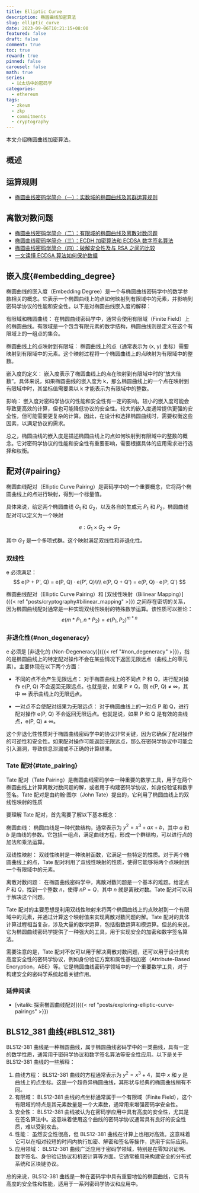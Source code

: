 ```yaml
---
title: Elliptic Curve
description: 椭圆曲线加密算法
slug: elliptic_curve
date: 2023-09-06T10:21:15+08:00
featured: false
draft: false
comment: true
toc: true
reward: true
pinned: false
carousel: false
math: true
series: 
  - 以太坊中的密码学
categories:
  - ethereum
tags:
  - zkevm
  - zkp
  - commitments
  - cryptography
---
```


本文介绍椭圆曲线加密算法。

<!--more-->

## 概述

## 运算规则

- [椭圆曲线密码学简介（一）：实数域的椭圆曲线及其群运算规则](https://zhuanlan.zhihu.com/p/102807398)

## 离散对数问题

- [椭圆曲线密码学简介（二）：有限域的椭圆曲线及离散对数问题](https://zhuanlan.zhihu.com/p/104531745)
- [椭圆曲线密码学简介（三）：ECDH 加密算法和 ECDSA 数字签名算法](https://zhuanlan.zhihu.com/p/107599962)
- [椭圆曲线密码学简介（四）：破解安全性及与 RSA 之间的比较](https://zhuanlan.zhihu.com/p/108103413)
- [一文读懂 ECDSA 算法如何保护数据](https://zhuanlan.zhihu.com/p/97953640)

## 嵌入度{#embedding_degree}

椭圆曲线的嵌入度（Embedding Degree）是一个与椭圆曲线密码学中的数学参数相关的概念。它表示一个椭圆曲线上的点如何映射到有限域中的元素，并影响到密码学协议的性能和安全性。以下是对椭圆曲线嵌入度的解释：

有限域和椭圆曲线： 在椭圆曲线密码学中，通常会使用有限域（Finite Field）上的椭圆曲线。有限域是一个包含有限元素的数学结构，椭圆曲线则是定义在这个有限域上的一组点的集合。

椭圆曲线上的点映射到有限域： 椭圆曲线上的点（通常表示为 (x, y) 坐标）需要映射到有限域中的元素。这个映射过程将一个椭圆曲线上的点映射为有限域中的整数。

嵌入度的定义： 嵌入度表示了椭圆曲线上的点在映射到有限域中时的“放大倍数”。具体来说，如果椭圆曲线的嵌入度为 k，那么椭圆曲线上的一个点在映射到有限域中时，其坐标值需要乘以 k 才能表示为有限域中的整数。

影响： 嵌入度对密码学协议的性能和安全性有一定的影响。较小的嵌入度可能会导致更高效的计算，但也可能降低协议的安全性。较大的嵌入度通常提供更强的安全性，但可能需要更复杂的计算。因此，在设计和选择椭圆曲线时，需要权衡这些因素，以满足协议的需求。

总之，椭圆曲线的嵌入度是描述椭圆曲线上的点如何映射到有限域中的整数的概念。它对密码学协议的性能和安全性有重要影响，需要根据具体的应用需求进行选择和权衡。

## 配对{#pairing}

椭圆曲线配对（Elliptic Curve Pairing）是密码学中的一个重要概念，它将两个椭圆曲线上的点进行映射，得到一个标量值。

具体来说，给定两个椭圆曲线 $G_1$ 和 $G_2$，以及各自的生成元 $P_1$ 和 $P_2$，椭圆曲线配对可以定义为一个映射

$$
e: G_1 × G_2 → G_T
$$

其中 $G_T$ 是一个多项式群。这个映射满足双线性和非退化性。

### 双线性

e 必须满足：
$$
e(P + P', Q) = e(P, Q) · e(P', Q)\\\\
e(P, Q + Q') = e(P, Q) · e(P, Q')
$$

椭圆曲线配对（Elliptic Curve Pairing）和 [双线性映射（Bilinear Mapping）]({{< ref "posts/cryptography#bilinear_mapping" >}}) 之间存在密切的关系，因为椭圆曲线配对通常是一种实现双线性映射的特殊数学运算。该性质可以推论：$$e(m \ast P_1, n \ast P_2) = e(P_1, P_2)^{m \ast n}$$

### 非退化性{#non_degeneracy}

e 必须是 [非退化的 (Non-Degeneracy)]({{< ref "#non_degeneracy" >}})，指的是椭圆曲线上的特定配对操作不会在某些情况下返回无限远点（曲线上的零元素）。主要体现在以下两个方面：

- 不同的点不会产生无限远点： 对于椭圆曲线上的不同点 P 和 Q，进行配对操作 e(P, Q) 不会返回无限远点。也就是说，如果 P ≠ Q，则 e(P, Q) ≠ ∞，其中 ∞ 表示曲线上的无限远点。

- 一对点不会使配对结果为无限远点： 对于椭圆曲线上的一对点 P 和 Q，进行配对操作 e(P, Q) 不会返回无限远点。也就是说，如果 P 和 Q 是有效的曲线点，e(P, Q) ≠ ∞。

这个非退化性性质对于椭圆曲线密码学中的协议非常关键，因为它确保了配对操作的可逆性和安全性。如果配对操作可能返回无限远点，那么在密码学协议中可能会引入漏洞，导致信息泄漏或不正确的计算结果。

### Tate 配对{#tate_pairing}

Tate 配对（Tate Pairing）是椭圆曲线密码学中一种重要的数学工具，用于在两个椭圆曲线上计算离散对数问题的解，或者用于构建密码学协议，如身份验证和数字签名。Tate 配对是由约翰·图尔（John Tate）提出的，它利用了椭圆曲线上的双线性映射的性质

要理解 Tate 配对，首先需要了解以下基本概念：

椭圆曲线： 椭圆曲线是一种代数结构，通常表示为 $y^2 = x^3 + ax + b$，其中 $a$ 和 $b$ 是曲线的参数。它包括一组点，满足曲线方程，形成一个群结构，可以进行点的加法和乘法运算。

双线性映射： 双线性映射是一种映射函数，它满足一些特定的性质。对于两个椭圆曲线上的点，Tate 配对利用了双线性映射的性质，使得它能够将两个点映射到一个有限域中的元素。

离散对数问题： 在椭圆曲线密码学中，离散对数问题是一个基本的难题。给定点 $P$ 和 $Q$，找到一个整数 $n$，使得 $nP = Q$，其中 $n$ 就是离散对数。Tate 配对可以用于解决这个问题。

Tate 配对的主要思想是利用双线性映射来将两个椭圆曲线上的点映射到一个有限域中的元素，并通过计算这个映射值来实现离散对数问题的解。Tate 配对的具体计算过程相当复杂，涉及大量的数学运算，包括指数运算和模运算。但总的来说，它为椭圆曲线密码学提供了一种强大的工具，用于实现安全的加密和数字签名算法。

需要注意的是，Tate 配对不仅可以用于解决离散对数问题，还可以用于设计具有高度安全性的密码学协议，例如身份验证方案和属性基础加密（Attribute-Based Encryption，ABE）等。它是椭圆曲线密码学领域中的一个重要数学工具，对于构建安全的密码学系统起着关键作用。

### 延伸阅读

- [vitalik: 探索椭圆曲线配对]({{< ref "posts/exploring-elliptic-curve-pairings" >}})

## BLS12_381 曲线{#BLS12_381}

BLS12-381 曲线是一种椭圆曲线，属于椭圆曲线密码学中的一类曲线，具有一定的数学性质，通常用于密码学协议和数字签名算法等安全性应用。以下是关于 BLS12-381 曲线的一些解释：

1. 曲线方程： BLS12-381 曲线的方程通常表示为 $y^2 = x^3 + 4$，其中 $x$ 和 $y$ 是曲线上的点坐标。这是一个超奇异椭圆曲线，其形状与经典的椭圆曲线稍有不同。
2. 有限域： BLS12-381 曲线的点坐标通常属于一个有限域（Finite Field），这个有限域的特点是其元素数量是一个大素数，通常用来增强密码学安全性。
3. 安全性： BLS12-381 曲线被认为在密码学应用中具有高度的安全性，尤其是在签名算法中。这意味着使用这个曲线的密码学协议通常具有良好的安全性质，难以受到攻击。
4. 性能： 虽然安全性很高，但 BLS12-381 曲线在计算上也相对高效。这意味着它可以在相对较短的时间内执行加密、解密和签名等操作，适用于实际应用。
5. 应用领域： BLS12-381 曲线广泛应用于密码学领域，特别是在零知识证明、数字签名、身份验证协议和机密计算等方面。它通常被用来构建安全的分布式系统和区块链协议。

总的来说，BLS12-381 曲线是一种在密码学中具有重要地位的椭圆曲线，它具有高度的安全性和性能，适用于一系列密码学协议和应用中。
